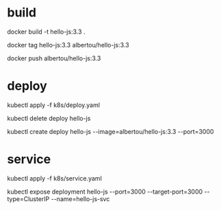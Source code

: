 # build


docker build -t hello-js:3.3  .

docker tag hello-js:3.3 albertou/hello-js:3.3

docker push  albertou/hello-js:3.3

# deploy

kubectl apply -f k8s/deploy.yaml

kubectl delete deploy hello-js

kubectl create deploy hello-js --image=albertou/hello-js:3.3 --port=3000 

# service

kubectl apply -f k8s/service.yaml

kubectl expose deployment hello-js --port=3000 --target-port=3000 --type=ClusterIP --name=hello-js-svc


